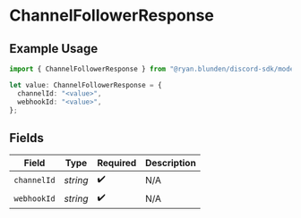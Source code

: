 # ChannelFollowerResponse

## Example Usage

```typescript
import { ChannelFollowerResponse } from "@ryan.blunden/discord-sdk/models/components";

let value: ChannelFollowerResponse = {
  channelId: "<value>",
  webhookId: "<value>",
};
```

## Fields

| Field              | Type               | Required           | Description        |
| ------------------ | ------------------ | ------------------ | ------------------ |
| `channelId`        | *string*           | :heavy_check_mark: | N/A                |
| `webhookId`        | *string*           | :heavy_check_mark: | N/A                |